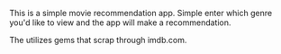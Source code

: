 This is a simple movie recommendation app.
Simple enter which genre you'd like to view 
and the app will make a recommendation.

The utilizes gems that scrap through
imdb.com. 